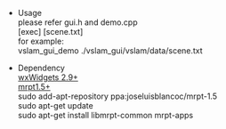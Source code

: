  - Usage  
  please refer gui.h and demo.cpp  
  [exec] [scene.txt]  
  for example:   
  vslam_gui_demo ./vslam_gui/vslam/data/scene.txt
 
 - Dependency  
  [wxWidgets 2.9+][1]  
  [mrpt1.5+][2]  
  sudo add-apt-repository ppa:joseluisblancoc/mrpt-1.5  
  sudo apt-get update  
  sudo apt-get install libmrpt-common mrpt-apps

  [1]: https://wxwidgets.org/downloads/
  [2]: https://www.mrpt.org/download-mrpt/